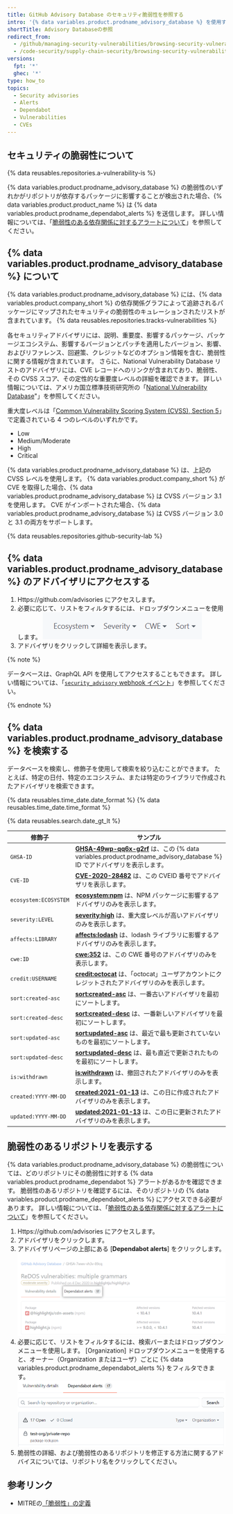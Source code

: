 ```yaml
---
title: GitHub Advisory Database のセキュリティ脆弱性を参照する
intro: '{% data variables.product.prodname_advisory_database %} を使用すると、{% data variables.product.company_short %} のオープンソースプロジェクトに影響を与える脆弱性を参照または検索できます。'
shortTitle: Advisory Databaseの参照
redirect_from:
  - /github/managing-security-vulnerabilities/browsing-security-vulnerabilities-in-the-github-advisory-database
  - /code-security/supply-chain-security/browsing-security-vulnerabilities-in-the-github-advisory-database
versions:
  fpt: '*'
  ghec: '*'
type: how_to
topics:
  - Security advisories
  - Alerts
  - Dependabot
  - Vulnerabilities
  - CVEs
---
```


<!--Marketing-LINK: From /features/security/software-supply-chain page "Browsing security vulnerabilities in the GitHub Advisory Database".-->

## セキュリティの脆弱性について

{% data reusables.repositories.a-vulnerability-is %}

{% data variables.product.prodname_advisory_database %} の脆弱性のいずれかがリポジトリが依存するパッケージに影響することが検出された場合、{% data variables.product.product_name %} は {% data variables.product.prodname_dependabot_alerts %} を送信します。 詳しい情報については、「[脆弱性のある依存関係に対するアラートについて](/code-security/supply-chain-security/about-alerts-for-vulnerable-dependencies)」を参照してください。

## {% data variables.product.prodname_advisory_database %} について

{% data variables.product.prodname_advisory_database %} には、{% data variables.product.company_short %} の依存関係グラフによって追跡されるパッケージにマップされたセキュリティの脆弱性のキュレーションされたリストが含まれています。 {% data reusables.repositories.tracks-vulnerabilities %}

各セキュリティアドバイザリには、説明、重要度、影響するパッケージ、パッケージエコシステム、影響するバージョンとパッチを適用したバージョン、影響、およびリファレンス、回避策、クレジットなどのオプション情報を含む、脆弱性に関する情報が含まれています。 さらに、National Vulnerability Database リストのアドバイザリには、CVE レコードへのリンクが含まれており、脆弱性、その CVSS スコア、その定性的な重要度レベルの詳細を確認できます。 詳しい情報については、アメリカ国立標準技術研究所の「[National Vulnerability Database](https://nvd.nist.gov/)"」を参照してください。

重大度レベルは「[Common Vulnerability Scoring System (CVSS), Section 5](https://www.first.org/cvss/specification-document)」で定義されている 4 つのレベルのいずれかです。
- Low
- Medium/Moderate
- High
- Critical

{% data variables.product.prodname_advisory_database %} は、上記の CVSS レベルを使用します。 {% data variables.product.company_short %} が CVE を取得した場合、{% data variables.product.prodname_advisory_database %} は CVSS バージョン 3.1 を使用します。 CVE がインポートされた場合、{% data variables.product.prodname_advisory_database %} は CVSS バージョン 3.0 と 3.1 の両方をサポートします。

{% data reusables.repositories.github-security-lab %}

## {% data variables.product.prodname_advisory_database %} のアドバイザリにアクセスする

1. Https://github.com/advisories にアクセスします。
2. 必要に応じて、リストをフィルタするには、ドロップダウンメニューを使用します。 ![ドロップダウンフィルタ](/assets/images/help/security/advisory-database-dropdown-filters.png)
3. アドバイザリをクリックして詳細を表示します。

{% note %}

データベースは、GraphQL API を使用してアクセスすることもできます。 詳しい情報については、「[`security_advisory` webhook イベント](/webhooks/event-payloads/#security_advisory)」を参照してください。

{% endnote %}

## {% data variables.product.prodname_advisory_database %} を検索する

データベースを検索し、修飾子を使用して検索を絞り込むことができます。 たとえば、特定の日付、特定のエコシステム、または特定のライブラリで作成されたアドバイザリを検索できます。

{% data reusables.time_date.date_format %} {% data reusables.time_date.time_format %}

{% data reusables.search.date_gt_lt %}

| 修飾子                   | サンプル                                                                                                                                                                |
| --------------------- | ------------------------------------------------------------------------------------------------------------------------------------------------------------------- |
| `GHSA-ID`             | [**GHSA-49wp-qq6x-g2rf**](https://github.com/advisories?query=GHSA-49wp-qq6x-g2rf) は、この {% data variables.product.prodname_advisory_database %} ID でアドバイザリを表示します。 |
| `CVE-ID`              | [**CVE-2020-28482**](https://github.com/advisories?query=CVE-2020-28482) は、この CVEID 番号でアドバイザリを表示します。                                                                |
| `ecosystem:ECOSYSTEM` | [**ecosystem:npm**](https://github.com/advisories?utf8=%E2%9C%93&query=ecosystem%3Anpm) は、NPM パッケージに影響するアドバイザリのみを表示します。                                             |
| `severity:LEVEL`      | [**severity:high**](https://github.com/advisories?utf8=%E2%9C%93&query=severity%3Ahigh) は、重大度レベルが高いアドバイザリのみを表示します。                                                  |
| `affects:LIBRARY`     | [**affects:lodash**](https://github.com/advisories?utf8=%E2%9C%93&query=affects%3Alodash) は、lodash ライブラリに影響するアドバイザリのみを表示します。                                        |
| `cwe:ID`              | [**cwe:352**](https://github.com/advisories?query=cwe%3A352) は、この CWE 番号のアドバイザリのみを表示します。                                                                            |
| `credit:USERNAME`     | [**credit:octocat**](https://github.com/advisories?query=credit%3Aoctocat) は、「octocat」ユーザアカウントにクレジットされたアドバイザリのみを表示します。                                              |
| `sort:created-asc`    | [**sort:created-asc**](https://github.com/advisories?utf8=%E2%9C%93&query=sort%3Acreated-asc) は、一番古いアドバイザリを最初にソートします。                                               |
| `sort:created-desc`   | [**sort:created-desc**](https://github.com/advisories?utf8=%E2%9C%93&query=sort%3Acreated-desc) は、一番新しいアドバイザリを最初にソートします。                                            |
| `sort:updated-asc`    | [**sort:updated-asc**](https://github.com/advisories?utf8=%E2%9C%93&query=sort%3Aupdated-asc) は、最近で最も更新されていないものを最初にソートします。                                          |
| `sort:updated-desc`   | [**sort:updated-desc**](https://github.com/advisories?utf8=%E2%9C%93&query=sort%3Aupdated-desc) は、最も直近で更新されたものを最初にソートします。                                           |
| `is:withdrawn`        | [**is:withdrawn**](https://github.com/advisories?utf8=%E2%9C%93&query=is%3Awithdrawn) は、撤回されたアドバイザリのみを表示します。                                                        |
| `created:YYYY-MM-DD`  | [**created:2021-01-13**](https://github.com/advisories?utf8=%E2%9C%93&query=created%3A2021-01-13) は、この日に作成されたアドバイザリのみを表示します。                                        |
| `updated:YYYY-MM-DD`  | [**updated:2021-01-13**](https://github.com/advisories?utf8=%E2%9C%93&query=updated%3A2021-01-13) は、この日に更新されたアドバイザリのみを表示します。                                        |

## 脆弱性のあるリポジトリを表示する

{% data variables.product.prodname_advisory_database %} の脆弱性については、どのリポジトリにその脆弱性に対する {% data variables.product.prodname_dependabot %} アラートがあるかを確認できます。 脆弱性のあるリポジトリを確認するには、そのリポジトリの {% data variables.product.prodname_dependabot_alerts %} にアクセスできる必要があります。 詳しい情報については、「[脆弱性のある依存関係に対するアラートについて](/code-security/supply-chain-security/about-alerts-for-vulnerable-dependencies#access-to-dependabot-alerts)」を参照してください。

1. Https://github.com/advisories にアクセスします。
2. アドバイザリをクリックします。
3. アドバイザリページの上部にある [**Dependabot alerts**] をクリックします。 ![Dependabotアラート](/assets/images/help/security/advisory-database-dependabot-alerts.png)
4. 必要に応じて、リストをフィルタするには、検索バーまたはドロップダウンメニューを使用します。 [Organization] ドロップダウンメニューを使用すると、オーナー（Organization またはユーザ）ごとに {% data variables.product.prodname_dependabot_alerts %} をフィルタできます。 ![アラートをフィルタするための検索バーとドロップダウンメニュー](/assets/images/help/security/advisory-database-dependabot-alerts-filters.png)
5. 脆弱性の詳細、および脆弱性のあるリポジトリを修正する方法に関するアドバイスについては、リポジトリ名をクリックしてください。

## 参考リンク

- MITREの[「脆弱性」の定義](https://cve.mitre.org/about/terminology.html#vulnerability)
